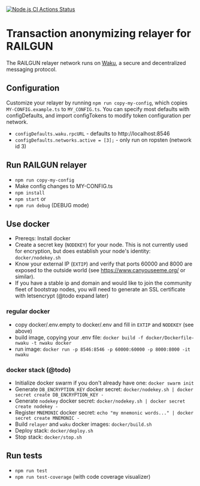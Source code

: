 [![Node.js CI Actions Status](https://github.com/Railgun-Community/relayer/actions/workflows/node.js.yml/badge.svg?branch=master)](https://github.com/Railgun-Community/relayer/actions)

# Transaction anonymizing relayer for RAILGUN

The RAILGUN relayer network runs on [Waku](https://wakunetwork.com/), a secure and decentralized messaging protocol.

## Configuration

Customize your relayer by running `npm run copy-my-config`, which copies `MY-CONFIG.example.ts` to `MY_CONFIG.ts`.
You can specify most defaults with configDefaults, and import configTokens to modify token configuration per network.

- `configDefaults.waku.rpcURL` - defaults to http://localhost:8546
- `configDefaults.networks.active = [3];` - only run on ropsten (network id 3)

## Run RAILGUN relayer

- `npm run copy-my-config`
-  Make config changes to MY-CONFIG.ts
- `npm install`
- `npm start` or
- `npm run debug` (DEBUG mode)

## Use docker

- Prereqs: Install docker
- Create a secret key (`NODEKEY`) for your node. This is not currently used for encryption, but does establish your node's identity: `docker/nodekey.sh`
- Know your external IP (`EXTIP`) and verify that ports 60000 and 8000 are exposed to the outside world (see https://www.canyouseeme.org/ or similar).
- If you have a stable ip and domain and would like to join the community fleet of bootstrap nodes, you will need to generate an SSL certificate with letsencrypt (@todo expand later)

### regular docker

- copy docker/.env.empty to docker/.env and fill in `EXTIP` and `NODEKEY` (see above)
- build image, copying your .env file: `docker build -f docker/Dockerfile-nwaku -t nwaku docker`
- run image: `docker run -p 8546:8546 -p 60000:60000 -p 8000:8000 -it nwaku`

### docker stack (@todo)

- Initialize docker swarm if you don't already have one: `docker swarm init`
- Generate `DB_ENCRYPTION_KEY` docker secret: `docker/nodekey.sh | docker secret create DB_ENCRYPTION_KEY -`
- Generate `nodekey` docker secret: `docker/nodekey.sh | docker secret create nodekey -`
- Register `MNEMONIC` docker secret: `echo "my mnemonic words..." | docker secret create MNEMONIC -`
- Build `relayer` and `waku` docker images: `docker/build.sh`
- Deploy stack: `docker/deploy.sh`
- Stop stack: `docker/stop.sh`

## Run tests

- `npm run test`
- `npm run test-coverage` (with code coverage visualizer)
